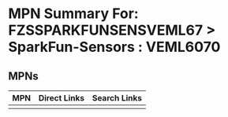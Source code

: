 



# MPN Summary For: FZSSPARKFUNSENSVEML67 > SparkFun-Sensors : VEML6070

## MPNs
  

|MPN|Direct Links|Search Links|
| :--- | :--- | :--- |
||||
